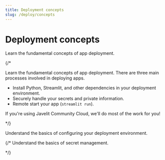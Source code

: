 ```yaml
---
title: Deployment concepts
slug: /deploy/concepts
---
```


# Deployment concepts

Learn the fundamental concepts of app deployment.

{/*

Learn the fundamental concepts of app deployment. There are three main processes involved in deploying apps.

- Install Python, Streamlit, and other dependencies in your deployment environment.
- Securely handle your secrets and private information.
- Remote start your app (`streamlit run`).

If you're using Javelit Community Cloud, we'll do most of the work for you!

*/}

<InlineCalloutContainer>
    <InlineCallout
        color="green-70"
        icon="build_circle"
        bold="Dependencies."
        href="/deploy/concepts/dependencies"
    >Understand the basics of configuring your deployment environment.</InlineCallout>

{/*
    <InlineCallout
        color="green-70"
        icon="password"
        bold="Secrets."
        href="/deploy/concepts/secrets"
    >Understand the basics of secret management.</InlineCallout>

*/}
</InlineCalloutContainer>
